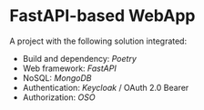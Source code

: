 # FastAPI-based WebApp
A project with the following solution integrated:
* Build and dependency: *Poetry*
* Web framework: *FastAPI*
* NoSQL: *MongoDB*
* Authentication: *Keycloak* / OAuth 2.0 Bearer
* Authorization: *OSO*